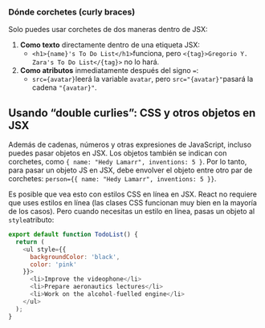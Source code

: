 ### Dónde corchetes (curly braces)

Solo puedes usar corchetes de dos maneras dentro de JSX:

1. **Como texto** directamente dentro de una etiqueta JSX: 
   - `<h1>{name}'s To Do List</h1>`funciona, pero `<{tag}>Gregorio Y. Zara's To Do List</{tag}>` no lo hará.
2. **Como atributos** inmediatamente después del signo `=`: 
   - `src={avatar}`leerá la variable `avatar`, pero `src="{avatar}"`pasará la cadena `"{avatar}"`.

## Usando “double curlies”: CSS y otros objetos en JSX

Además de cadenas, números y otras expresiones de JavaScript, incluso puedes pasar objetos en JSX. Los objetos también se indican con corchetes, como `{ name: "Hedy Lamarr", inventions: 5 }`. Por lo tanto, para pasar un objeto JS en JSX, debe envolver el objeto entre otro par de corchetes: `person={{ name: "Hedy Lamarr", inventions: 5 }}`.

Es posible que vea esto con estilos CSS en línea en JSX. React no requiere que uses estilos en línea (las clases CSS funcionan muy bien en la mayoría de los casos). Pero cuando necesitas un estilo en línea, pasas un objeto al `style`atributo:

```javascript
export default function TodoList() {
  return (
    <ul style={{
      backgroundColor: 'black',
      color: 'pink'
    }}>
      <li>Improve the videophone</li>
      <li>Prepare aeronautics lectures</li>
      <li>Work on the alcohol-fuelled engine</li>
    </ul>
  );
}
```